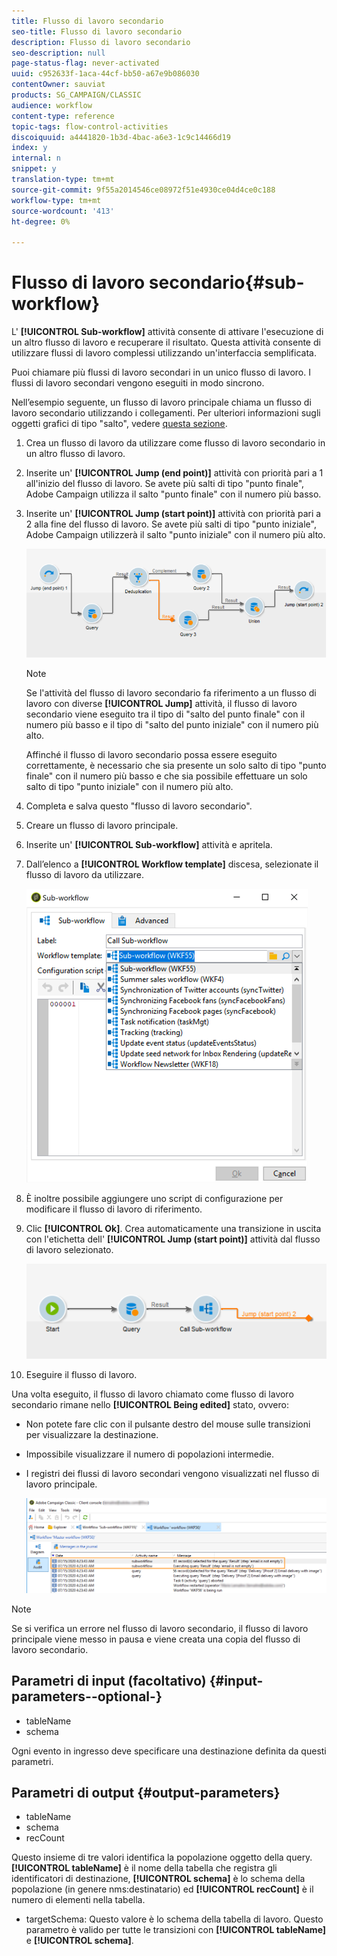 ```yaml
---
title: Flusso di lavoro secondario
seo-title: Flusso di lavoro secondario
description: Flusso di lavoro secondario
seo-description: null
page-status-flag: never-activated
uuid: c952633f-1aca-44cf-bb50-a67e9b086030
contentOwner: sauviat
products: SG_CAMPAIGN/CLASSIC
audience: workflow
content-type: reference
topic-tags: flow-control-activities
discoiquuid: a4441820-1b3d-4bac-a6e3-1c9c14466d19
index: y
internal: n
snippet: y
translation-type: tm+mt
source-git-commit: 9f55a2014546ce08972f51e4930ce04d4ce0c188
workflow-type: tm+mt
source-wordcount: '413'
ht-degree: 0%

---
```



# Flusso di lavoro secondario{#sub-workflow}

L&#39; **[!UICONTROL Sub-workflow]** attività consente di attivare l&#39;esecuzione di un altro flusso di lavoro e recuperare il risultato. Questa attività consente di utilizzare flussi di lavoro complessi utilizzando un&#39;interfaccia semplificata.

Puoi chiamare più flussi di lavoro secondari in un unico flusso di lavoro. I flussi di lavoro secondari vengono eseguiti in modo sincrono.

Nell’esempio seguente, un flusso di lavoro principale chiama un flusso di lavoro secondario utilizzando i collegamenti. Per ulteriori informazioni sugli oggetti grafici di tipo &quot;salto&quot;, vedere [questa sezione](../../workflow/using/jump--start-point-and-end-point-.md).

1. Crea un flusso di lavoro da utilizzare come flusso di lavoro secondario in un altro flusso di lavoro.
1. Inserite un&#39; **[!UICONTROL Jump (end point)]** attività con priorità pari a 1 all&#39;inizio del flusso di lavoro. Se avete più salti di tipo &quot;punto finale&quot;,  Adobe Campaign utilizza il salto &quot;punto finale&quot; con il numero più basso.
1. Inserite un&#39; **[!UICONTROL Jump (start point)]** attività con priorità pari a 2 alla fine del flusso di lavoro. Se avete più salti di tipo &quot;punto iniziale&quot;,  Adobe Campaign utilizzerà il salto &quot;punto iniziale&quot; con il numero più alto.

   ![](assets/subworkflow_jumps.png)

   >[!NOTE]
   >
   >Se l&#39;attività del flusso di lavoro secondario fa riferimento a un flusso di lavoro con diverse **[!UICONTROL Jump]** attività, il flusso di lavoro secondario viene eseguito tra il tipo di &quot;salto del punto finale&quot; con il numero più basso e il tipo di &quot;salto del punto iniziale&quot; con il numero più alto.
   >
   >Affinché il flusso di lavoro secondario possa essere eseguito correttamente, è necessario che sia presente un solo salto di tipo &quot;punto finale&quot; con il numero più basso e che sia possibile effettuare un solo salto di tipo &quot;punto iniziale&quot; con il numero più alto.

1. Completa e salva questo &quot;flusso di lavoro secondario&quot;.
1. Creare un flusso di lavoro principale.
1. Inserite un&#39; **[!UICONTROL Sub-workflow]** attività e apritela.
1. Dall’elenco a **[!UICONTROL Workflow template]** discesa, selezionate il flusso di lavoro da utilizzare.

   ![](assets/subworkflow_selection.png)

1. È inoltre possibile aggiungere uno script di configurazione per modificare il flusso di lavoro di riferimento.
1. Clic **[!UICONTROL Ok]**. Crea automaticamente una transizione in uscita con l&#39;etichetta dell&#39; **[!UICONTROL Jump (start point)]** attività dal flusso di lavoro selezionato.

   ![](assets/subworkflow_outbound.png)

1. Eseguire il flusso di lavoro.

Una volta eseguito, il flusso di lavoro chiamato come flusso di lavoro secondario rimane nello **[!UICONTROL Being edited]** stato, ovvero:

* Non potete fare clic con il pulsante destro del mouse sulle transizioni per visualizzare la destinazione.
* Impossibile visualizzare il numero di popolazioni intermedie.
* I registri dei flussi di lavoro secondari vengono visualizzati nel flusso di lavoro principale.

   ![](assets/subworkflow_logs.png)

>[!NOTE]
>
>Se si verifica un errore nel flusso di lavoro secondario, il flusso di lavoro principale viene messo in pausa e viene creata una copia del flusso di lavoro secondario.

## Parametri di input (facoltativo) {#input-parameters--optional-}

* tableName
* schema

Ogni evento in ingresso deve specificare una destinazione definita da questi parametri.

## Parametri di output {#output-parameters}

* tableName
* schema
* recCount

Questo insieme di tre valori identifica la popolazione oggetto della query. **[!UICONTROL tableName]** è il nome della tabella che registra gli identificatori di destinazione, **[!UICONTROL schema]** è lo schema della popolazione (in genere nms:destinatario) ed **[!UICONTROL recCount]** è il numero di elementi nella tabella.

* targetSchema: Questo valore è lo schema della tabella di lavoro. Questo parametro è valido per tutte le transizioni con **[!UICONTROL tableName]** e **[!UICONTROL schema]**.

